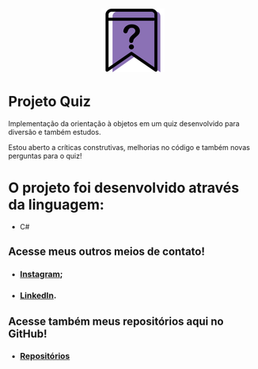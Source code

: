 
<p align="center">
<img src="https://github.com/MatheusFranciscone/projeto-quiz/blob/master/imagens-quiz/image-icon.png">
</p>

# Projeto Quiz 
 Implementação da orientação à objetos em um quiz desenvolvido para diversão e também estudos.
 
   Estou aberto a críticas construtivas, melhorias no código e também novas perguntas para o quiz!
 
  # O projeto foi desenvolvido através da linguagem: 
 * C#
 
## Acesse meus outros meios de contato!

 * ### [Instagram](https://www.instagram.com/_franciscone/);
 * ### [LinkedIn](https://www.linkedin.com/in/matheus-franciscone/).
## Acesse também meus repositórios aqui no GitHub!

 * ### [Repositórios](https://github.com/MatheusFranciscone?tab=repositories)
